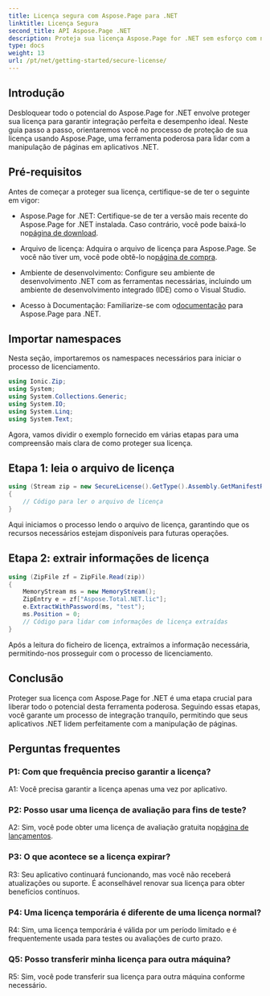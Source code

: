 ```yaml
---
title: Licença segura com Aspose.Page para .NET
linktitle: Licença Segura
second_title: API Aspose.Page .NET
description: Proteja sua licença Aspose.Page for .NET sem esforço com nosso guia passo a passo. Libere todo o potencial de manipulação contínua de páginas em seus aplicativos .NET.
type: docs
weight: 13
url: /pt/net/getting-started/secure-license/
---
```

## Introdução

Desbloquear todo o potencial do Aspose.Page for .NET envolve proteger sua licença para garantir integração perfeita e desempenho ideal. Neste guia passo a passo, orientaremos você no processo de proteção de sua licença usando Aspose.Page, uma ferramenta poderosa para lidar com a manipulação de páginas em aplicativos .NET.

## Pré-requisitos

Antes de começar a proteger sua licença, certifique-se de ter o seguinte em vigor:

-  Aspose.Page for .NET: Certifique-se de ter a versão mais recente do Aspose.Page for .NET instalada. Caso contrário, você pode baixá-lo no[página de download](https://releases.aspose.com/page/net/).

-  Arquivo de licença: Adquira o arquivo de licença para Aspose.Page. Se você não tiver um, você pode obtê-lo no[página de compra](https://purchase.aspose.com/buy).

- Ambiente de desenvolvimento: Configure seu ambiente de desenvolvimento .NET com as ferramentas necessárias, incluindo um ambiente de desenvolvimento integrado (IDE) como o Visual Studio.

-  Acesso à Documentação: Familiarize-se com o[documentação](https://reference.aspose.com/page/net/) para Aspose.Page para .NET.

## Importar namespaces

Nesta seção, importaremos os namespaces necessários para iniciar o processo de licenciamento.


```csharp
using Ionic.Zip;
using System;
using System.Collections.Generic;
using System.IO;
using System.Linq;
using System.Text;
```

Agora, vamos dividir o exemplo fornecido em várias etapas para uma compreensão mais clara de como proteger sua licença.

## Etapa 1: leia o arquivo de licença

```csharp
using (Stream zip = new SecureLicense().GetType().Assembly.GetManifestResourceStream("Aspose.Total.NET.lic.zip"))
{
    // Código para ler o arquivo de licença
}
```

Aqui iniciamos o processo lendo o arquivo de licença, garantindo que os recursos necessários estejam disponíveis para futuras operações.

## Etapa 2: extrair informações de licença

```csharp
using (ZipFile zf = ZipFile.Read(zip))
{
    MemoryStream ms = new MemoryStream();
    ZipEntry e = zf["Aspose.Total.NET.lic"];
    e.ExtractWithPassword(ms, "test");
    ms.Position = 0;
    // Código para lidar com informações de licença extraídas
}
```

Após a leitura do ficheiro de licença, extraímos a informação necessária, permitindo-nos prosseguir com o processo de licenciamento.

## Conclusão

Proteger sua licença com Aspose.Page for .NET é uma etapa crucial para liberar todo o potencial desta ferramenta poderosa. Seguindo essas etapas, você garante um processo de integração tranquilo, permitindo que seus aplicativos .NET lidem perfeitamente com a manipulação de páginas.

## Perguntas frequentes

### P1: Com que frequência preciso garantir a licença?

A1: Você precisa garantir a licença apenas uma vez por aplicativo.

### P2: Posso usar uma licença de avaliação para fins de teste?

 A2: Sim, você pode obter uma licença de avaliação gratuita no[página de lançamentos](https://releases.aspose.com/).

### P3: O que acontece se a licença expirar?

R3: Seu aplicativo continuará funcionando, mas você não receberá atualizações ou suporte. É aconselhável renovar sua licença para obter benefícios contínuos.

### P4: Uma licença temporária é diferente de uma licença normal?

R4: Sim, uma licença temporária é válida por um período limitado e é frequentemente usada para testes ou avaliações de curto prazo.

### Q5: Posso transferir minha licença para outra máquina?

R5: Sim, você pode transferir sua licença para outra máquina conforme necessário.